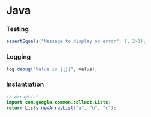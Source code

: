 # Java

### Testing
```java
assertEquals("Message to display on error", 1, 2-1);
```

### Logging
```java
log.debug("Value is [{}]", value);
```

### Instantiation
```java
// ArrayList
import com.google.common.collect.Lists;
return Lists.newArrayList("a", "b", "c");
```
